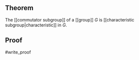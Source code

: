 ## Theorem
The [[commutator subgroup]] of a [[group]] $G$ is [[characteristic subgroup|characteristic]] in $G$.
## Proof
#write_proof 